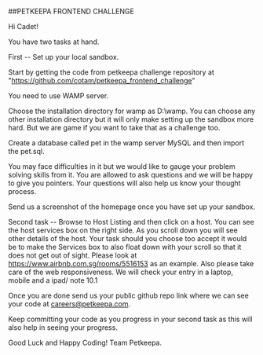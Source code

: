 ##PETKEEPA FRONTEND CHALLENGE

Hi Cadet!

You have two tasks at hand.

First -- Set up your local sandbox. 

Start by getting the code from petkeepa challenge repository at "https://github.com/cotam/petkeepa_frontend_challenge"

You need to use WAMP server. 

Choose the installation directory for wamp as D:\wamp. You can choose any other installation directory but it will only make setting up the sandbox more hard. But we are game if you want to take that as a challenge too.

Create a database called pet in the wamp server MySQL and then import the pet.sql.

You may face difficulties in it but we would like to gauge your problem solving skills from it. You are allowed to ask questions and we will be happy to give you pointers. Your questions will also help us know your thought process.

Send us a screenshot of the homepage once you have set up your sandbox.

Second task -- Browse to Host Listing and then click on a host. You can see the host services box on the right side. As you scroll down you will see other details of the host. Your task should you choose too accept it would be to make the Services box to also float down with your scroll so that it does not get out of sight.  Please look at https://www.airbnb.com.sg/rooms/5516153 as an example. Also please take care of the web responsiveness. We will check your entry in a laptop, mobile and a ipad/ note 10.1

Once you are done send us your public github repo link where we can see your code at careers@petkeepa.com.

Keep committing your code as you progress in your second task as this will also help in seeing your progress.

Good Luck and Happy Coding!
Team Petkeepa.